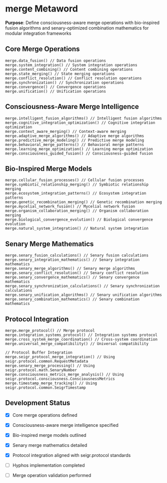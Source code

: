 # merge Metaword

**Purpose**: Define consciousness-aware merge operations with bio-inspired fusion algorithms and senary-optimized combination mathematics for modular integration frameworks

## Core Merge Operations

```hyphos
merge.data_fusion() // Data fusion operations
merge.system_integration() // System integration operations
merge.content_combining() // Content combining operations
merge.state_merging() // State merging operations
merge.conflict_resolution() // Conflict resolution operations
merge.synchronization() // Synchronization operations
merge.convergence() // Convergence operations
merge.unification() // Unification operations
```

## Consciousness-Aware Merge Intelligence

```hyphos
merge.intelligent_fusion_algorithms() // Intelligent fusion algorithms
merge.cognitive_integration_optimization() // Cognitive integration optimization
merge.context_aware_merging() // Context-aware merging
merge.adaptive_merge_algorithms() // Adaptive merge algorithms
merge.predictive_merge_modeling() // Predictive merge modeling
merge.behavioral_merge_patterns() // Behavioral merge patterns
merge.learning_merge_optimization() // Learning merge optimization
merge.consciousness_guided_fusion() // Consciousness-guided fusion
```

## Bio-Inspired Merge Models

```hyphos
merge.cellular_fusion_processes() // Cellular fusion processes
merge.symbiotic_relationship_merging() // Symbiotic relationship merging
merge.ecosystem_integration_patterns() // Ecosystem integration patterns
merge.genetic_recombination_merging() // Genetic recombination merging
merge.mycelial_network_fusion() // Mycelial network fusion
merge.organism_collaboration_merging() // Organism collaboration merging
merge.biological_convergence_evolution() // Biological convergence evolution
merge.natural_system_integration() // Natural system integration
```

## Senary Merge Mathematics

```hyphos
merge.senary_fusion_calculations() // Senary fusion calculations
merge.senary_integration_mathematics() // Senary integration mathematics
merge.senary_merge_algorithms() // Senary merge algorithms
merge.senary_conflict_resolution() // Senary conflict resolution
merge.senary_convergence_mathematics() // Senary convergence mathematics
merge.senary_synchronization_calculations() // Senary synchronization calculations
merge.senary_unification_algorithms() // Senary unification algorithms
merge.senary_combination_mathematics() // Senary combination mathematics
```

## Protocol Integration

```hyphos
merge.merge_protocol() // Merge protocol
merge.integration_systems_protocol() // Integration systems protocol
merge.cross_system_merge_coordination() // Cross-system coordination
merge.universal_merge_compatibility() // Universal compatibility

// Protocol Buffer Integration
merge.seigr_protocol_merge_integration() // Using seigr.protocol.common.RequestMetadata
merge.senary_merge_processing() // Using seigr.protocol.math.SenaryNumber
merge.consciousness_metrics_merge_analysis() // Using seigr.protocol.consciousness.ConsciousnessMetrics
merge.timestamp_merge_tracking() // Using seigr.protocol.common.SeigrTimestamp
```

## Development Status

- [x] Core merge operations defined
- [x] Consciousness-aware merge intelligence specified
- [x] Bio-inspired merge models outlined
- [x] Senary merge mathematics detailed
- [x] Protocol integration aligned with seigr.protocol standards
- [ ] Hyphos implementation completed
- [ ] Merge operation validation performed


